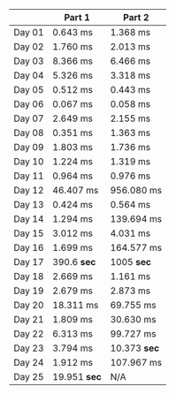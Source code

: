 |        | Part 1 | Part 2 |
|--------|--------|--------|
| Day 01 | 0.643 ms | 1.368 ms |
| Day 02 | 1.760 ms | 2.013 ms |
| Day 03 | 8.366 ms | 6.466 ms |
| Day 04 | 5.326 ms | 3.318 ms |
| Day 05 | 0.512 ms | 0.443 ms |
| Day 06 | 0.067 ms | 0.058 ms |
| Day 07 | 2.649 ms | 2.155 ms |
| Day 08 | 0.351 ms | 1.363 ms |
| Day 09 | 1.803 ms | 1.736 ms |
| Day 10 | 1.224 ms | 1.319 ms |
| Day 11 | 0.964 ms | 0.976 ms |
| Day 12 | 46.407 ms | 956.080 ms |
| Day 13 | 0.424 ms | 0.564 ms |
| Day 14 | 1.294 ms | 139.694 ms |
| Day 15 | 3.012 ms | 4.031 ms |
| Day 16 | 1.699 ms | 164.577 ms |
| Day 17 | 390.6 **sec** | 1005 **sec** |
| Day 18 | 2.669 ms | 1.161 ms |
| Day 19 | 2.679 ms | 2.873 ms |
| Day 20 | 18.311 ms | 69.755 ms |
| Day 21 | 1.809 ms | 30.630 ms |
| Day 22 | 6.313 ms | 99.727 ms |
| Day 23 | 3.794 ms | 10.373 **sec** |
| Day 24 | 1.912 ms | 107.967 ms |
| Day 25 | 19.951 **sec** | N/A |